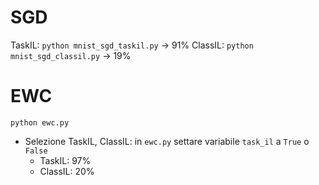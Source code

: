 # SGD

TaskIL: `python mnist_sgd_taskil.py` -> 91%
ClassIL: `python mnist_sgd_classil.py` -> 19%

# EWC

`python ewc.py`

- Selezione TaskIL, ClassIL: in `ewc.py` settare variabile `task_il` a `True` o `False`
    - TaskIL: 97%
    - ClassIL: 20%